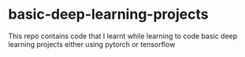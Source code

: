 # basic-deep-learning-projects
This repo contains code that I learnt while learning to code basic deep learning projects either using pytorch or tensorflow
